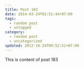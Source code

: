 ```yaml
---
title: Post 183
date: 2014-03-24T02:51:44+07:00
tags:
  - random post
  - untagged
category:
  - random post
  - uncategorized
updated: 2012-10-24T09:52:51+07:00
---
```

This is content of post 183